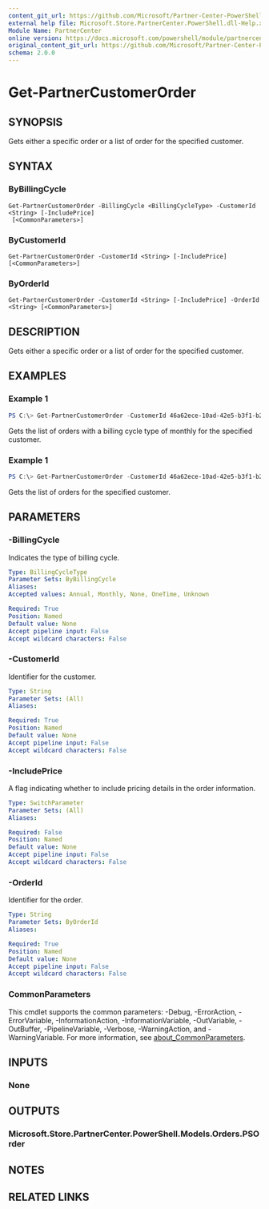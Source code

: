```yaml
---
content_git_url: https://github.com/Microsoft/Partner-Center-PowerShell/blob/master/docs/help/Get-PartnerCustomerOrder.md
external help file: Microsoft.Store.PartnerCenter.PowerShell.dll-Help.xml
Module Name: PartnerCenter
online version: https://docs.microsoft.com/powershell/module/partnercenter/Get-PartnerCustomerOrder
original_content_git_url: https://github.com/Microsoft/Partner-Center-PowerShell/blob/master/docs/help/Get-PartnerCustomerOrder.md
schema: 2.0.0
---
```


# Get-PartnerCustomerOrder

## SYNOPSIS
Gets either a specific order or a list of order for the specified customer.

## SYNTAX

### ByBillingCycle
```
Get-PartnerCustomerOrder -BillingCycle <BillingCycleType> -CustomerId <String> [-IncludePrice]
 [<CommonParameters>]
```

### ByCustomerId
```
Get-PartnerCustomerOrder -CustomerId <String> [-IncludePrice] [<CommonParameters>]
```

### ByOrderId
```
Get-PartnerCustomerOrder -CustomerId <String> [-IncludePrice] -OrderId <String> [<CommonParameters>]
```

## DESCRIPTION
Gets either a specific order or a list of order for the specified customer.

## EXAMPLES

### Example 1
```powershell
PS C:\> Get-PartnerCustomerOrder -CustomerId 46a62ece-10ad-42e5-b3f1-b2ed53e6fc08 -BillingCycle Monthly
```

Gets the list of orders with a billing cycle type of monthly for the specified customer.

### Example 1
```powershell
PS C:\> Get-PartnerCustomerOrder -CustomerId 46a62ece-10ad-42e5-b3f1-b2ed53e6fc08
```

Gets the list of orders for the specified customer.

## PARAMETERS

### -BillingCycle
Indicates the type of billing cycle.

```yaml
Type: BillingCycleType
Parameter Sets: ByBillingCycle
Aliases:
Accepted values: Annual, Monthly, None, OneTime, Unknown

Required: True
Position: Named
Default value: None
Accept pipeline input: False
Accept wildcard characters: False
```

### -CustomerId
Identifier for the customer.

```yaml
Type: String
Parameter Sets: (All)
Aliases:

Required: True
Position: Named
Default value: None
Accept pipeline input: False
Accept wildcard characters: False
```

### -IncludePrice
A flag indicating whether to include pricing details in the order information.

```yaml
Type: SwitchParameter
Parameter Sets: (All)
Aliases:

Required: False
Position: Named
Default value: None
Accept pipeline input: False
Accept wildcard characters: False
```

### -OrderId
Identifier for the order.

```yaml
Type: String
Parameter Sets: ByOrderId
Aliases:

Required: True
Position: Named
Default value: None
Accept pipeline input: False
Accept wildcard characters: False
```

### CommonParameters
This cmdlet supports the common parameters: -Debug, -ErrorAction, -ErrorVariable, -InformationAction, -InformationVariable, -OutVariable, -OutBuffer, -PipelineVariable, -Verbose, -WarningAction, and -WarningVariable. For more information, see [about_CommonParameters](http://go.microsoft.com/fwlink/?LinkID=113216).

## INPUTS

### None

## OUTPUTS

### Microsoft.Store.PartnerCenter.PowerShell.Models.Orders.PSOrder

## NOTES

## RELATED LINKS
